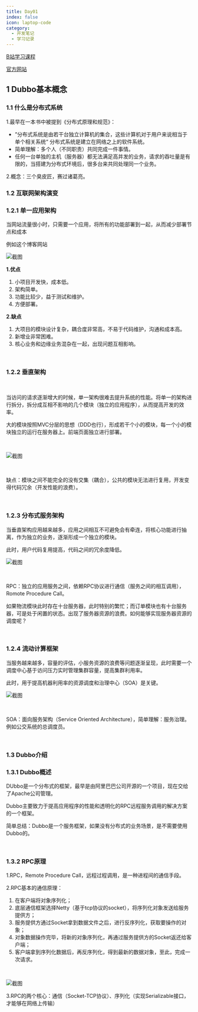 ```yaml
---
title: Day01
index: false
icon: laptop-code
category:
  - 开发笔记
  - 学习记录
---
```


[B站学习课程](https://www.bilibili.com/video/BV1qd4y1v7ED?p=7&spm_id_from=pageDriver&vd_source=3c401e9b12aadd668c92b73995070898)

[官方网站](https://cn.dubbo.apache.org/zh-cn/overview/what/core-features/)
## 1 Dubbo基本概念

### 1.1 什么是分布式系统

1.最早在一本书中被提到《分布式原理和规范》：

- ”分布式系统是由若干台独立计算机的集合，这些计算机对于用户来说相当于单个相关系统“ 分布式系统是建立在网络之上的软件系统。
- 简单理解：多个人（不同职责）共同完成一件事情。
- 任何一台单独的主机（服务器）都无法满足高并发的业务，请求的吞吐量是有限的，当搭建为分布式环境后，很多台来共同处理同一个业务。

2.概念：三个臭皮匠，赛过诸葛亮。

### 1.2 互联网架构演变

### 1.2.1 单一应用架构

当网站流量很小时，只需要一个应用，将所有的功能部署到一起，从而减少部署节点和成本

例如这个博客网站

![截图](e380909bf0762b05a40e420410b46740.png)

**1.优点**

1. 小项目开发快，成本低。
2. 架构简单。
3. 功能比较少，益于测试和维护。
4. 方便部署。

**2.缺点**

1. 大项目的模块设计复杂，耦合度非常高，不易于代码维护，沟通和成本高。
2. 新增业非常困难。
3. 核心业务和边缘业务混杂在一起，出现问题互相影响。

<br/>

### 1.2.2 垂直架构

<br/>

当访问的请求逐渐增大的时候，单一架构很难去提升系统的性能。将单一的架构进行拆分，拆分成互相不影响的几个模块（独立的应用程序），从而提高开发的效率。

大的模块按照MVC分层的思想（DDD也行），形成若干个小的模块，每一个小的模块独立的运行在服务器上。前端页面独立进行部署。

<br/>

![截图](60a0d07ea8068d3c457407fd09e17c3a.png)

<br/>

缺点：模块之间不能完全的没有交集（耦合），公共的模块无法进行复用，开发变得代码冗余（开发性能的浪费）。

<br/>

### 1.2.3 分布式服务架构

当垂直架构应用越来越多，应用之间相互不可避免会有牵连，将核心功能进行抽离，作为独立的业务，逐渐形成一个独立的模块。

此时，用户代码复用提高，代码之间的冗余度降低。

![截图](1d2885d785e5ef65e5d62b92ee1ac689.png)

<br/>

RPC：独立的应用服务之间，依赖RPC协议进行通信（服务之间的相互调用），Romote Procedure Call。

如果物流模块此时存在十台服务器，此时特别的繁忙；而订单模块也有十台服务器，可是处于闲置的状态。出现了服务器资源的浪费。如何能够实现服务器资源的调度呢？

<br/>

### 1.2.4 流动计算框架

当服务越来越多，容量的评估，小服务资源的浪费等问题逐渐呈现，此时需要一个调度中心基于访问压力实时管理集群容量，提高集群利用率。

此时，用于提高机器利用率的资源调度和治理中心（SOA）是关键。

![截图](eb6e47bfa3845f2908a110f97152d6d1.png)

<br/>

SOA：面向服务架构（Service Oriented Architecture），简单理解：服务治理。例如公交系统的总调度员。

<br/>

### 1.3 Dubbo介绍

### 1.3.1 Dubbo概述

DUbbo是一个分布式的框架，最早是由阿里巴巴公司开源的一个项目，现在交给了Apache公司管理。

Dubbo主要致力于提高应用程序的性能和透明化的RPC远程服务调用的解决方案的一个框架。

简单总结：Dubbo是一个服务框架，如果没有分布式的业务场景，是不需要使用Dubbo的。

<br/>

### 1.3.2 RPC原理

1.RPC，Remote Procedure Call，远程过程调用，是一种进程间的通信手段。

2.RPC基本的通信原理：

1. 在客户端将对象序列化；
2. 底层通信框架选择Netty（基于tcp协议的socket），将序列化对象发送给服务提供方；
3. 服务提供方通过Socket拿到数据文件之后，进行反序列化，获取要操作的对象；
4. 对象数据操作完毕，将新的对象序列化，再通过服务提供方的Socket返还给客户端；
5. 客户端拿到序列化数据后，再反序列化，得到最新的数据对象，至此，完成一次请求。

<br/>

![截图](6fa34020ac9a1ebbf7f3cdb9a3dfe5e9.png)

3.RPC的两个核心：通信（Socket-TCP协议）、序列化（实现Serializable接口，才能够在网络上传输）